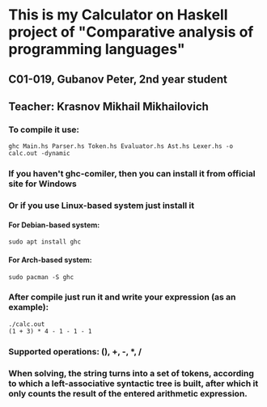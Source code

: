# This is my Calculator on Haskell project of "Comparative analysis of programming languages"
## C01-019, Gubanov Peter, 2nd year student 
## Teacher: Krasnov Mikhail Mikhailovich
### To compile it use:
``` 
ghc Main.hs Parser.hs Token.hs Evaluator.hs Ast.hs Lexer.hs -o calc.out -dynamic
```
### If you haven't ghc-comiler, then you can install it from official site for Windows
### Or if you use Linux-based system just install it
#### For Debian-based system:
```
sudo apt install ghc
```
#### For Arch-based system:
```
sudo pacman -S ghc
```
### After compile just run it and write your expression (as an example):
```
./calc.out
(1 + 3) * 4 - 1 - 1 - 1
```
### Supported operations: (), +, -, *, /

### When solving, the string turns into a set of tokens, according to which a left-associative syntactic tree is built, after which it only counts the result of the entered arithmetic expression.